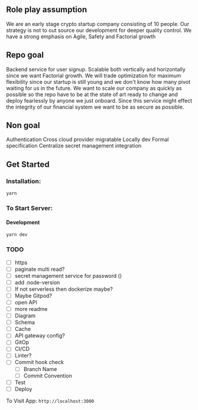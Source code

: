 ## Role play assumption
We are an early stage crypto startup company consisting of 10 people.
Our strategy is not to out source our development for deeper quality control.
We have a strong emphasis on Agile, Safety and Factorial growth

## Repo goal
Backend service for user signup.
Scalable both vertically and horizontally since we want Factorial growth.
We will trade optimization for maximum flexibility since our startup is still young and we don't know how many pivot waiting for us in the future.
We want to scale our company as quickly as possible so the repo have to be at the state of art ready to change and deploy fearlessly by anyone we just onboard.
Since this service might effect the integrity of our financial system we want to be as secure as possible.

## Non goal
Authentication
Cross cloud provider migratable
Locally dev
Formal specification
Centralize secret management integration

## Get Started

### Installation:

```
yarn
```

### To Start Server:

#### Development

```
yarn dev
```

### TODO
- [ ] https
- [ ] paginate multi read?
- [ ] secret management service for password ()
- [ ] add .node-version
- [ ] If not serverless then dockerize maybe?
- [ ] Maybe Gitpod?
- [ ] open API
- [ ] more readme
- [ ] Diagram
- [ ] Schema
- [ ] Cache
- [ ] API gateway config?
- [ ] GitOp
- [ ] CI/CD
- [ ] Linter?
- [ ] Commit hook check
  - [ ] Branch Name
  - [ ] Commit Convention
- [ ] Test
- [ ] Deploy

To Visit App: `http://localhost:3000`
